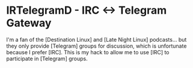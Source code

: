 # IRTelegramD - IRC <-> Telegram Gateway

I'm a fan of the [Destination Linux] and [Late Night Linux] podcasts... but
they only provide [Telegram] groups for discussion, which is unfortunate
because I prefer [IRC].  This is my hack to allow me to use [IRC] to
participate in [Telegram] groups.
